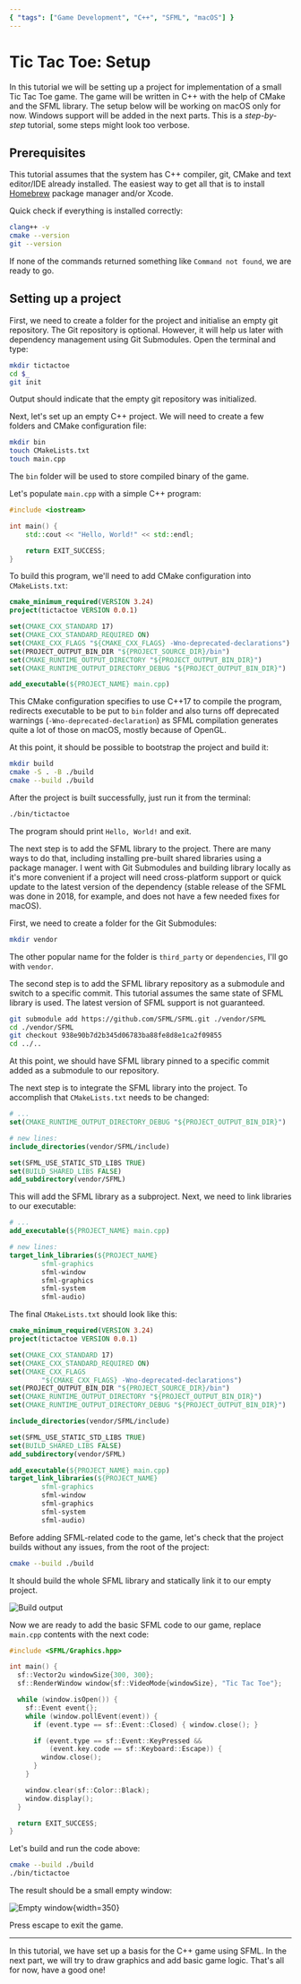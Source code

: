 ```yaml
---
{ "tags": ["Game Development", "C++", "SFML", "macOS"] }
---
```


# Tic Tac Toe: Setup

In this tutorial we will be setting up a project for implementation of a small
Tic Tac Toe game. The game will be written in C++ with the help of CMake and the
SFML library. The setup below will be working on macOS only for now. Windows
support will be added in the next parts. This is a _step-by-step_ tutorial, some
steps might look too verbose.

## Prerequisites

This tutorial assumes that the system has C++ compiler, git, CMake and text
editor/IDE already installed. The easiest way to get all that is to
install [Homebrew](https://brew.sh/) package manager and/or Xcode.

Quick check if everything is installed correctly:

```sh
clang++ -v
cmake --version
git --version
```

If none of the commands returned something like `Command not found`, we are
ready to go.

## Setting up a project

First, we need to create a folder for the project and initialise an empty git
repository. The Git repository is optional. However, it will help us later with
dependency management using Git Submodules. Open the terminal and type:

```sh
mkdir tictactoe
cd $_
git init
```

Output should indicate that the empty git repository was initialized.

Next, let's set up an empty C++ project. We will need to create a few folders
and CMake configuration file:

```sh
mkdir bin
touch CMakeLists.txt
touch main.cpp
```

The `bin` folder will be used to store compiled binary of the game.

Let's populate `main.cpp` with a simple C++ program:

```cpp
#include <iostream>

int main() {
    std::cout << "Hello, World!" << std::endl;

    return EXIT_SUCCESS;
}
```

To build this program, we'll need to add CMake configuration
into `CMakeLists.txt`:

```cmake
cmake_minimum_required(VERSION 3.24)
project(tictactoe VERSION 0.0.1)

set(CMAKE_CXX_STANDARD 17)
set(CMAKE_CXX_STANDARD_REQUIRED ON)
set(CMAKE_CXX_FLAGS "${CMAKE_CXX_FLAGS} -Wno-deprecated-declarations")
set(PROJECT_OUTPUT_BIN_DIR "${PROJECT_SOURCE_DIR}/bin")
set(CMAKE_RUNTIME_OUTPUT_DIRECTORY "${PROJECT_OUTPUT_BIN_DIR}")
set(CMAKE_RUNTIME_OUTPUT_DIRECTORY_DEBUG "${PROJECT_OUTPUT_BIN_DIR}")

add_executable(${PROJECT_NAME} main.cpp)
```

This CMake configuration specifies to use C++17 to compile the program,
redirects executable to be put to `bin` folder and also turns off deprecated
warnings (`-Wno-deprecated-declaration`) as SFML compilation generates quite a
lot of those on macOS, mostly because of OpenGL.

At this point, it should be possible to bootstrap the project and build it:

```sh
mkdir build
cmake -S . -B ./build
cmake --build ./build
```

After the project is built successfully, just run it from the terminal:

```sh
./bin/tictactoe
```

The program should print `Hello, World!` and exit.

The next step is to add the SFML library to the project. There are many ways to
do that, including installing pre-built shared libraries using a package
manager. I went with Git Submodules and building library locally as it's more
convenient if a project will need cross-platform support or quick update to the
latest version of the dependency (stable release of the SFML was done in 2018,
for example, and does not have a few needed fixes for macOS).

First, we need to create a folder for the Git Submodules:

```sh
mkdir vendor
```

The other popular name for the folder is `third_party` or `dependencies`, I'll
go with `vendor`.

The second step is to add the SFML library repository as a submodule and switch
to a specific commit. This tutorial assumes the same state of SFML library is
used. The latest version of SFML support is not guaranteed.

```sh
git submodule add https://github.com/SFML/SFML.git ./vendor/SFML
cd ./vendor/SFML
git checkout 938e90b7d2b345d06783ba88fe8d8e1ca2f09855
cd ../..
```

At this point, we should have SFML library pinned to a specific commit added as
a submodule to our repository.

The next step is to integrate the SFML library into the project. To accomplish
that `CMakeLists.txt` needs to be changed:

```cmake
# ...
set(CMAKE_RUNTIME_OUTPUT_DIRECTORY_DEBUG "${PROJECT_OUTPUT_BIN_DIR}")

# new lines:
include_directories(vendor/SFML/include)

set(SFML_USE_STATIC_STD_LIBS TRUE)
set(BUILD_SHARED_LIBS FALSE)
add_subdirectory(vendor/SFML)
```

This will add the SFML library as a subproject. Next, we need to link libraries
to our executable:

```cmake
# ...
add_executable(${PROJECT_NAME} main.cpp)

# new lines:
target_link_libraries(${PROJECT_NAME}
        sfml-graphics
        sfml-window
        sfml-graphics
        sfml-system
        sfml-audio)
```

The final `CMakeLists.txt` should look like this:

```cmake
cmake_minimum_required(VERSION 3.24)
project(tictactoe VERSION 0.0.1)

set(CMAKE_CXX_STANDARD 17)
set(CMAKE_CXX_STANDARD_REQUIRED ON)
set(CMAKE_CXX_FLAGS
        "${CMAKE_CXX_FLAGS} -Wno-deprecated-declarations")
set(PROJECT_OUTPUT_BIN_DIR "${PROJECT_SOURCE_DIR}/bin")
set(CMAKE_RUNTIME_OUTPUT_DIRECTORY "${PROJECT_OUTPUT_BIN_DIR}")
set(CMAKE_RUNTIME_OUTPUT_DIRECTORY_DEBUG "${PROJECT_OUTPUT_BIN_DIR}")

include_directories(vendor/SFML/include)

set(SFML_USE_STATIC_STD_LIBS TRUE)
set(BUILD_SHARED_LIBS FALSE)
add_subdirectory(vendor/SFML)

add_executable(${PROJECT_NAME} main.cpp)
target_link_libraries(${PROJECT_NAME}
        sfml-graphics
        sfml-window
        sfml-graphics
        sfml-system
        sfml-audio)
```

Before adding SFML-related code to the game, let's check that the project builds
without any issues, from the root of the project:

```sh
cmake --build ./build
```

It should build the whole SFML library and statically link it to our empty
project.

![Build output](/images/2023-02-07/screenshot-build-output.png "CMake build output")

Now we are ready to add the basic SFML code to our game, replace `main.cpp`
contents with the next code:

```cpp
#include <SFML/Graphics.hpp>

int main() {
  sf::Vector2u windowSize{300, 300};
  sf::RenderWindow window{sf::VideoMode{windowSize}, "Tic Tac Toe"};

  while (window.isOpen()) {
    sf::Event event{};
    while (window.pollEvent(event)) {
      if (event.type == sf::Event::Closed) { window.close(); }

      if (event.type == sf::Event::KeyPressed &&
          (event.key.code == sf::Keyboard::Escape)) {
        window.close();
      }
    }

    window.clear(sf::Color::Black);
    window.display();
  }

  return EXIT_SUCCESS;
}
```

Let's build and run the code above:

```sh
cmake --build ./build
./bin/tictactoe
```

The result should be a small empty window:

[//]: # "@formatter:off"

![Empty window](/images/2023-02-07/screenshot-tictactoe.png "Empty window"){width=350}

[//]: # "@formatter:on"

Press escape to exit the game.

---

In this tutorial, we have set up a basis for the C++ game using SFML. In the
next part, we will try to draw graphics and add basic game logic. That's all for
now, have a good one!
